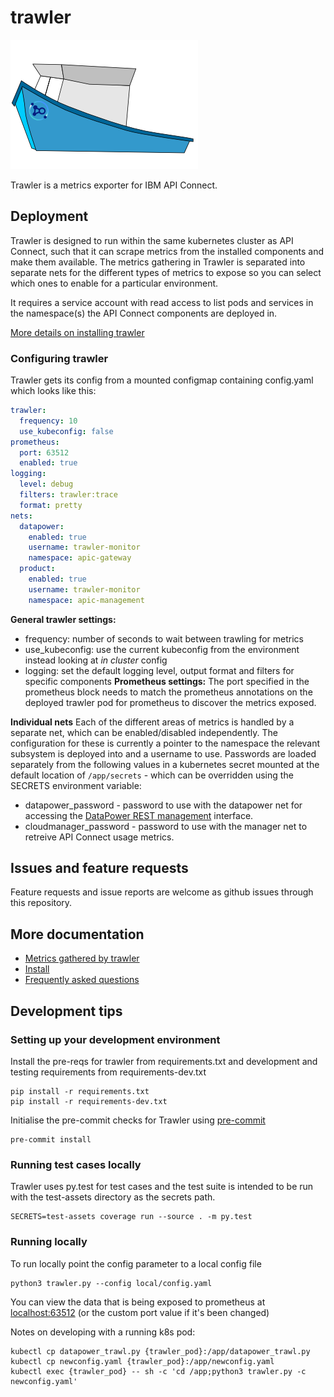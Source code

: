 # trawler

![Trawler Logo ](docs/trawler.png)


Trawler is a metrics exporter for IBM API Connect.

## Deployment

Trawler is designed to run within the same kubernetes cluster as API Connect, such that it can scrape metrics from the installed components and make them available. The metrics gathering in Trawler is separated into separate nets for the different types of metrics to expose so you can select which ones to enable for a particular environment.

It requires a service account with read access to list pods and services in the namespace(s) the API Connect components are deployed in.

[More details on installing trawler](docs/install.md)

### Configuring trawler

Trawler gets its config from a mounted configmap containing config.yaml which looks like this:

```yaml
trawler:
  frequency: 10
  use_kubeconfig: false
prometheus:
  port: 63512 
  enabled: true
logging: 
  level: debug
  filters: trawler:trace
  format: pretty
nets:
  datapower:
    enabled: true
    username: trawler-monitor
    namespace: apic-gateway
  product:
    enabled: true
    username: trawler-monitor
    namespace: apic-management
```
**General trawler settings:**
 - frequency: number of seconds to wait between trawling for metrics
 - use_kubeconfig: use the current kubeconfig from the environment instead looking at _in cluster_ config
 - logging: set the default logging level, output format and filters for specific components 
**Prometheus settings:**
The port specified in the prometheus block needs to match the prometheus annotations on the deployed trawler pod for prometheus to discover the metrics exposed.  

**Individual nets**
Each of the different areas of metrics is handled by a separate net, which can be enabled/disabled independently.  The configuration for these is currently a pointer to the namespace the relevant subsystem is deployed into and a username to use.  Passwords are loaded separately from the following values in a kubernetes secret mounted at the default location of `/app/secrets` - which can be overridden using the SECRETS environment variable:

 - datapower_password - password to use with the datapower net for accessing the [DataPower REST management](https://www.ibm.com/support/knowledgecenter/SS9H2Y_7.7.0/com.ibm.dp.doc/restmgtinterface.html) interface. 
 - cloudmanager_password - password to use with the manager net to retreive API Connect usage metrics.

## Issues and feature requests

Feature requests and issue reports are welcome as github issues through this repository.

## More documentation

 - [Metrics gathered by trawler](docs/metrics.md)
 - [Install](docs/install.md)
 - [Frequently asked questions](docs/faq.md)


## Development tips

### Setting up your development environment

Install the pre-reqs for trawler from requirements.txt and development and testing requirements from requirements-dev.txt

    pip install -r requirements.txt
    pip install -r requirements-dev.txt

Initialise the pre-commit checks for Trawler using [pre-commit](https://pre-commit.com/)

    pre-commit install

### Running test cases locally

Trawler uses py.test for test cases and the test suite is intended to be run with the test-assets directory as the secrets path.

    SECRETS=test-assets coverage run --source . -m py.test


### Running locally

To run locally point the config parameter to a local config file

    python3 trawler.py --config local/config.yaml

You can view the data that is being exposed to prometheus at [localhost:63512](http://localhost:63512) (or the custom port value if it's been changed)



Notes on developing with a running k8s pod:

    kubectl cp datapower_trawl.py {trawler_pod}:/app/datapower_trawl.py
    kubectl cp newconfig.yaml {trawler_pod}:/app/newconfig.yaml
    kubectl exec {trawler_pod} -- sh -c 'cd /app;python3 trawler.py -c newconfig.yaml'
